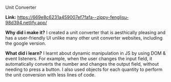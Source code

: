 Unit Converter

**Link:** https://669e8c6231a459007ef7fafa--zippy-fenglisu-98d394.netlify.app/

**Why did i make it?**
I created a unit converter that is aesthically pleasing and has a user-friendly UI unlike many other unit converter websites, including the google version.

**What did i learn?**
I learnt about dynamic manipulation in JS by using DOM & event listeners. For example, when the user changes the input field, it automatically 
converts the number and changes the output field, without needing to press a button. I also used objects for each quantity to perform the unit conversion with less lines of code.
